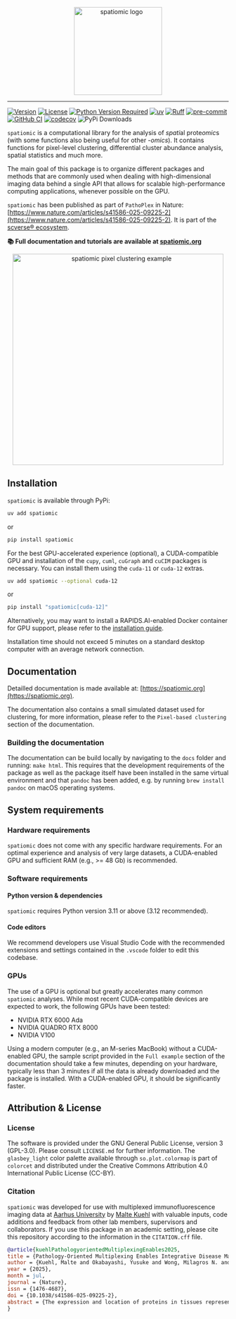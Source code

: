 <p align="center">
  <img src="docs/source/_static/logo.png" alt="spatiomic logo" width="200">
</p>

---

<!--
# spatiomic
This heading is in a comment to maintain semantic structure while using the logo as the visual title
-->

[![Version](https://img.shields.io/pypi/v/spatiomic)](https://pypi.org/project/spatiomic/)
[![License](https://img.shields.io/pypi/l/spatiomic)](https://github.com/complextissue/spatiomic)
[![Python Version Required](https://img.shields.io/pypi/pyversions/spatiomic)](https://pypi.org/project/spatiomic/)
[![uv](https://img.shields.io/endpoint?url=https://raw.githubusercontent.com/astral-sh/uv/main/assets/badge/v0.json)](https://github.com/astral-sh/uv)
[![Ruff](https://img.shields.io/endpoint?url=https://raw.githubusercontent.com/astral-sh/ruff/main/assets/badge/v2.json)](https://github.com/astral-sh/ruff)
[![pre-commit](https://img.shields.io/badge/pre--commit-enabled-brightgreen?logo=pre-commit&logoColor=white)](https://github.com/pre-commit/pre-commit)
[![GitHub CI](https://github.com/complextissue/spatiomic/actions/workflows/ci.yml/badge.svg)](https://github.com/complextissue/spatiomic/actions/workflows/ci.yml)
[![codecov](https://codecov.io/gh/complextissue/spatiomic/branch/main/graph/badge.svg?token=TLXB333GQV)](https://codecov.io/gh/complextissue/spatiomic)
![PyPi Downloads](https://img.shields.io/pepy/dt/spatiomic?label=PyPi%20downloads)

`spatiomic` is a computational library for the analysis of *spati*al prote*omic*s (with some functions also being useful for other _-omics_).
It contains functions for pixel-level clustering, differential cluster abundance analysis, spatial statistics and much more.

The main goal of this package is to organize different packages and methods that are commonly used when dealing with high-dimensional imaging data behind a single API that allows for scalable high-performance computing applications, whenever possible on the GPU.

`spatiomic` has been published as part of `PathoPlex` in Nature: [https://www.nature.com/articles/s41586-025-09225-2](https://www.nature.com/articles/s41586-025-09225-2). It is part of the [scverse® ecosystem](https://scverse.org/packages/#ecosystem).

**📚 Full documentation and tutorials are available at [spatiomic.org](https://spatiomic.org)**

<p align="center">
  <a href="https://spatiomic.org">
    <img src="docs/source/_static/example.png" alt="spatiomic pixel clustering example" width="480">
  </a>
</p>

## Installation

`spatiomic` is available through PyPi:

```bash
uv add spatiomic
```

or

```bash
pip install spatiomic
```

For the best GPU-accelerated experience (optional), a CUDA-compatible GPU and installation of the `cupy`, `cuml`, `cuGraph` and `cuCIM` packages is necessary. You can install them using the `cuda-11` or `cuda-12` extras.

```bash
uv add spatiomic --optional cuda-12
```

or

```bash
pip install "spatiomic[cuda-12]"
```

Alternatively, you may want to install a RAPIDS.AI-enabled Docker container for GPU support, please refer to the [installation guide](https://docs.rapids.ai/install/).

Installation time should not exceed 5 minutes on a standard desktop computer with an average network connection.

## Documentation

Detailled documentation is made available at: [https://spatiomic.org](https://spatiomic.org).

The documentation also contains a small simulated dataset used for clustering, for more information, please refer to the `Pixel-based clustering` section of the documentation.

### Building the documentation

The documentation can be build locally by navigating to the `docs` folder and running: `make html`.
This requires that the development requirements of the package as well as the package itself have been installed in the same virtual environment and that `pandoc` has been added, e.g. by running `brew install pandoc` on macOS operating systems.

## System requirements

### Hardware requirements

`spatiomic` does not come with any specific hardware requirements. For an optimal experience and analysis of very large datasets, a CUDA-enabled GPU and sufficient RAM (e.g., >= 48 Gb) is recommended.

### Software requirements

#### Python version & dependencies

`spatiomic` requires Python version 3.11 or above (3.12 recommended).

#### Code editors

We recommend developers use Visual Studio Code with the recommended extensions and settings contained in the `.vscode` folder to edit this codebase.

### GPUs

The use of a GPU is optional but greatly accelerates many common `spatiomic` analyses. While most recent CUDA-compatible devices are expected to work, the following GPUs have been tested:

- NVIDIA RTX 6000 Ada
- NVIDIA QUADRO RTX 8000
- NVIDIA V100

Using a modern computer (e.g., an M-series MacBook) without a CUDA-enabled GPU, the sample script provided in the `Full example` section of the documentation should take a few minutes, depending on your hardware, typically less than 3 minutes if all the data is already downloaded and the package is installed. With a CUDA-enabled GPU, it should be significantly faster.

## Attribution & License

### License

The software is provided under the GNU General Public License, version 3 (GPL-3.0). Please consult `LICENSE.md` for further information.
The `glasbey_light` color palette available through `so.plot.colormap` is part of `colorcet` and distributed under the Creative Commons Attribution 4.0 International Public License (CC-BY).

### Citation

`spatiomic` was developed for use with multiplexed immunofluorescence imaging data at [Aarhus University](https://au.dk/) by [Malte Kuehl](https://github.com/maltekuehl) with valuable inputs, code additions and feedback from other lab members, supervisors and collaborators. If you use this package in an academic setting, please cite this repository according to the information in the `CITATION.cff` file.

```bibtex
@article{kuehlPathologyorientedMultiplexingEnables2025,
title = {Pathology-Oriented Multiplexing Enables Integrative Disease Mapping},
author = {Kuehl, Malte and Okabayashi, Yusuke and Wong, Milagros N. and Gernhold, Lukas and Gut, Gabriele and Kaiser, Nico and Schwerk, Maria and Gr{\"a}fe, Stefanie K. and Ma, Frank Y. and Tanevski, Jovan and Sch{\"a}fer, Philipp S. L. and Mezher, Sam and {Sarabia del Castillo}, Jacobo and {Goldbeck-Strieder}, Thiago and Zolotareva, Olga and Hartung, Michael and Delgado Chaves, Fernando M. and Klinkert, Lukas and Gnirck, Ann-Christin and Spehr, Marc and Fleck, David and Joodaki, Mehdi and Parra, Victor and Shaigan, Mina and Diebold, Martin and Prinz, Marco and Kranz, Jennifer and Kux, Johan M. and Braun, Fabian and Kretz, Oliver and Wu, Hui and Grahammer, Florian and Heins, Sven and Zimmermann, Marina and Haas, Fabian and Kylies, Dominik and Wanner, Nicola and Czogalla, Jan and Dumoulin, Bernhard and Zolotarev, Nikolay and Lindenmeyer, Maja and Karlson, Pall and Nyengaard, Jens R. and Sebode, Marcial and Weidemann, S{\"o}ren and Wiech, Thorsten and Groene, Hermann-Josef and Tomas, Nicola M. and {Meyer-Schwesinger}, Catherine and Kuppe, Christoph and Kramann, Rafael and Karras, Alexandre and Bruneval, Patrick and Tharaux, Pierre-Louis and Pastene, Diego and Yard, Benito and Schaub, Jennifer A. and McCown, Phillip J. and Pyle, Laura and Choi, Ye Ji and Yokoo, Takashi and Baumbach, Jan and S{\'a}ez, Pablo J. and Costa, Ivan and Turner, Jan-Eric and Hodgin, Jeffrey B. and {Saez-Rodriguez}, Julio and Huber, Tobias B. and Bjornstad, Petter and Kretzler, Matthias and Lenoir, Olivia and {Nikolic-Paterson}, David J. and Pelkmans, Lucas and Bonn, Stefan and Puelles, Victor G.},
year = {2025},
month = jul,
journal = {Nature},
issn = {1476-4687},
doi = {10.1038/s41586-025-09225-2},
abstract = {The expression and location of proteins in tissues represent key determinants of health and disease. Although recent advances in multiplexed imaging have expanded the number of spatially accessible proteins1--3, the integration of biological layers (that is, cell structure, subcellular domains and signalling activity) remains challenging. This is due to limitations in the compositions of antibody panels and image resolution, which together restrict the scope of image analysis. Here we present pathology-oriented multiplexing (PathoPlex), a scalable, quality-controlled and interpretable framework. It combines highly multiplexed imaging at subcellular resolution with a software package to extract and interpret protein co-expression patterns (clusters) across biological layers. PathoPlex was optimized to map more than 140 commercial antibodies at 80\,nm per pixel across 95 iterative imaging cycles and provides pragmatic solutions to enable the simultaneous processing of at least 40 archival biopsy specimens. In a proof-of-concept experiment, we identified epithelial JUN activity as a key switch in immune-mediated kidney disease, thereby demonstrating that clusters can capture relevant pathological features. PathoPlex was then used to analyse human diabetic kidney disease. The framework linked patient-level clusters to organ disfunction and identified disease traits with therapeutic potential (that is, calcium-mediated tubular stress). Finally, PathoPlex was used to reveal renal stress-related clusters in individuals with type\,2 diabetes without histological kidney disease. Moreover, tissue-based readouts were generated to assess responses to inhibitors of the glucose cotransporter SGLT2. In summary, PathoPlex paves the way towards democratizing multiplexed imaging and establishing integrative image analysis tools in complex tissues to support the development of next-generation pathology atlases.}
}
```
